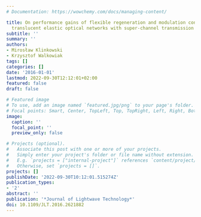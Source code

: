 ```yaml
---
# Documentation: https://wowchemy.com/docs/managing-content/

title: On performance gains of flexible regeneration and modulation conversion in
  translucent elastic optical networks with super-channel transmission
subtitle: ''
summary: ''
authors:
- Mirosław Klinkowski
- Krzysztof Walkowiak
tags: []
categories: []
date: '2016-01-01'
lastmod: 2022-09-30T12:12:01+02:00
featured: false
draft: false

# Featured image
# To use, add an image named `featured.jpg/png` to your page's folder.
# Focal points: Smart, Center, TopLeft, Top, TopRight, Left, Right, BottomLeft, Bottom, BottomRight.
image:
  caption: ''
  focal_point: ''
  preview_only: false

# Projects (optional).
#   Associate this post with one or more of your projects.
#   Simply enter your project's folder or file name without extension.
#   E.g. `projects = ["internal-project"]` references `content/project/deep-learning/index.md`.
#   Otherwise, set `projects = []`.
projects: []
publishDate: '2022-09-30T10:12:01.515274Z'
publication_types:
- '2'
abstract: ''
publication: '*Journal of Lightwave Technology*'
doi: 10.1109/JLT.2016.2621882
---
```

